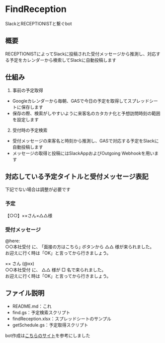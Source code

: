 # FindReception
SlackとRECEPTIONISTと繋ぐbot

## 概要
RECEPTIONISTによってSlackに投稿された受付メッセージから推測し、対応する予定をカレンダーから検索してSlackに自動投稿します

## 仕組み
1. 事前の予定取得
- Googleカレンダーから毎朝、GASで今日の予定を取得してスプレッドシートに保存します
- 保存の際、検索がしやすいように来客名のカタカナ化と予想訪問時刻の範囲を設定します
2. 受付時の予定検索
- 受付メッセージの来客名と時刻から推測し、GASで対応する予定をSlackに自動投稿します
- メッセージの取得と投稿にはSlackAppおよびOutgoing Webhookを用います

## 対応している予定タイトルと受付メッセージ表記
下記でない場合は調整が必要です
### 予定
【○○】××さん×△△様

### 受付メッセージ
@here:  
○○本社受付 に、 ｢面接の方はこちら｣ ボタンから △△ 様が来られました。  
お迎えに行く時は「OK」と言ってから行きましょう。

×× さん (@xx)  
○○本社受付 に、 △△ 様が □ 名で来られました。  
お迎えに行く時は「OK」と言ってから行きましょう。

## ファイル説明
- README.md：これ
- find.gs：予定検索スクリプト
- findReception.xlsx：スプレッドシートのサンプル
- getSchedule.gs：予定取得スクリプト

bot作成は[こちらのサイト](https://www.yururito.net/entry/slack-gas-simple-reply)を参考にしました
